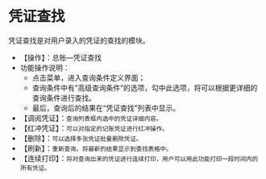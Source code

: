 # 凭证查找<Badge text="工贸T系列"> </Badge>
凭证查找是对用户录入的凭证的查找的模块。  
- 【操作】：总账—凭证查找  
- 功能操作说明：  
  - 点击菜单，进入查询条件定义界面；  
  - 查询条件中有“高级查询条件”的选项，勾中此选项，将可以根据更详细的查询条件进行查找。  
  - 最后，查询后的结果在“凭证查找”列表中显示。  
- 【调阅凭证】：`查询列表框内选中的凭证详细内容。`  
- 【红冲凭证】：`可以对指定的记账凭证进行红冲操作。`  
- 【删除】：`可以选择多张凭证批量删除凭证。`  
- 【刷新】：`重新查询，将最新的结果显示到查找表格中。`  
- 【连续打印】：`将对查询出来的凭证进行连续打印，用户可以用此功能打印一段时间内的所有凭证。`  